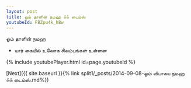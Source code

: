 ```yaml
---
layout: post
title: ஓம் தாளின் நமஹ ௧௧ டைம்ஸ்
youtubeId: FBZpu4k_hBw
---
```

 
 
 ஓம் தாளின் நமஹ  
 
 -  யார் கையில் உலோக சிலம்பங்கள் உள்ளன 
 
  
 
  
 
 
 
 
 
 


{% include youtubePlayer.html id=page.youtubeId %}
 
[Next]({{ site.baseurl }}{% link  split1/_posts/2014-09-08-ஓம் விபாகய நமஹ ௧௧ டைம்ஸ்.md%})
 
